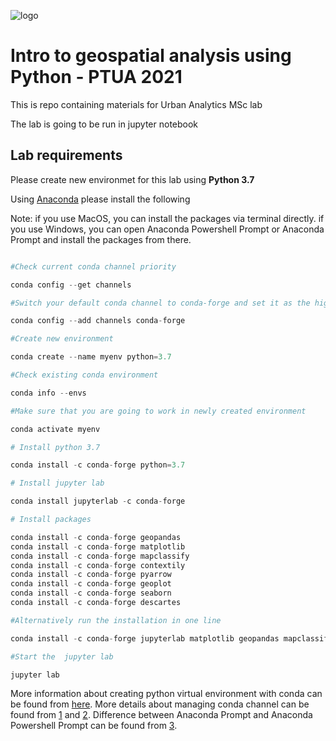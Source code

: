 ![logo](./images/ubdc_logo.png)

# Intro to geospatial analysis using Python - PTUA 2021

This is repo containing materials for Urban Analytics MSc lab

The lab is going to be run in jupyter notebook

## Lab requirements

Please create new environmet for this lab using  **Python 3.7**
 
Using [Anaconda](https://docs.anaconda.com/anaconda/install/)  please install the following 

Note: if you use MacOS, you can install the packages via terminal directly. if you use Windows, you can open Anaconda Powershell Prompt or Anaconda Prompt and install the packages from there. 

```python

#Check current conda channel priority

conda config --get channels

#Switch your default conda channel to conda-forge and set it as the highest priority

conda config --add channels conda-forge 

#Create new environment

conda create --name myenv python=3.7

#Check existing conda environment

conda info --envs

#Make sure that you are going to work in newly created environment

conda activate myenv

# Install python 3.7

conda install -c conda-forge python=3.7

# Install jupyter lab

conda install jupyterlab -c conda-forge

# Install packages

conda install -c conda-forge geopandas
conda install -c conda-forge matplotlib
conda install -c conda-forge mapclassify
conda install -c conda-forge contextily
conda install -c conda-forge pyarrow
conda install -c conda-forge geoplot
conda install -c conda-forge seaborn
conda install -c conda-forge descartes 

#Alternatively run the installation in one line

conda install -c conda-forge jupyterlab matplotlib geopandas mapclassify contextily pyarrow geoplot seaborn descartes 

#Start the  jupyter lab

jupyter lab

```

More information about creating python virtual environment with conda can be found from [here][blog].
More details about managing conda channel can be found from [1][1] and [2][2]. Difference between Anaconda Prompt and Anaconda Powershell Prompt can be found from [3][3].

[blog]: https://heartbeat.fritz.ai/creating-python-virtual-environments-with-conda-why-and-how-180ebd02d1db
[1]: https://stackoverflow.com/questions/54150169/how-update-remove-conda-forge-channel-from-anaconda/54150817
[2]: https://docs.conda.io/projects/conda/en/latest/user-guide/tasks/manage-channels.html
[3]: https://stackoverflow.com/questions/56656493/what-is-the-difference-between-anaconda-prompt-and-anaconda-powershell-prompt